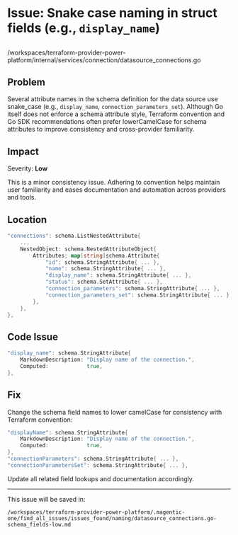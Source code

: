 # Issue: Snake case naming in struct fields (e.g., `display_name`)

##

/workspaces/terraform-provider-power-platform/internal/services/connection/datasource_connections.go

## Problem

Several attribute names in the schema definition for the data source use snake_case (e.g., `display_name`, `connection_parameters_set`). Although Go itself does not enforce a schema attribute style, Terraform convention and Go SDK recommendations often prefer lowerCamelCase for schema attributes to improve consistency and cross-provider familiarity.

## Impact

Severity: **Low**

This is a minor consistency issue. Adhering to convention helps maintain user familiarity and eases documentation and automation across providers and tools.

## Location

```go
"connections": schema.ListNestedAttribute{
    ...
    NestedObject: schema.NestedAttributeObject{
        Attributes: map[string]schema.Attribute{
            "id": schema.StringAttribute{ ... },
            "name": schema.StringAttribute{ ... },
            "display_name": schema.StringAttribute{ ... },
            "status": schema.SetAttribute{ ... },
            "connection_parameters": schema.StringAttribute{ ... },
            "connection_parameters_set": schema.StringAttribute{ ... },
        },
    },
},
```

## Code Issue

```go
"display_name": schema.StringAttribute{
    MarkdownDescription: "Display name of the connection.",
    Computed:            true,
},
```

## Fix

Change the schema field names to lower camelCase for consistency with Terraform convention:

```go
"displayName": schema.StringAttribute{
    MarkdownDescription: "Display name of the connection.",
    Computed:            true,
},
"connectionParameters": schema.StringAttribute{ ... },
"connectionParametersSet": schema.StringAttribute{ ... },
```
Update all related field lookups and documentation accordingly.

---

This issue will be saved in:

`/workspaces/terraform-provider-power-platform/.magentic-one/find_all_issues/issues_found/naming/datasource_connections.go-schema_fields-low.md`
